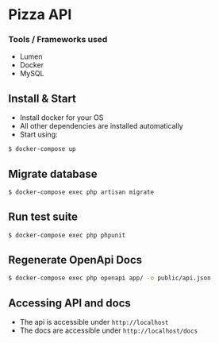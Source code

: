 # Pizza API


### Tools / Frameworks used

* Lumen
* Docker
* MySQL

## Install & Start

* Install docker for your OS
* All other dependencies are installed automatically
* Start using:

```bash
$ docker-compose up
```

## Migrate database

```bash
$ docker-compose exec php artisan migrate
```


## Run test suite

```bash
$ docker-compose exec php phpunit
```

## Regenerate OpenApi Docs

```bash
$ docker-compose exec php openapi app/ -o public/api.json
```

## Accessing API and docs

* The api is accessible under `http://localhost`
* The docs are accessible under `http://localhost/docs`

